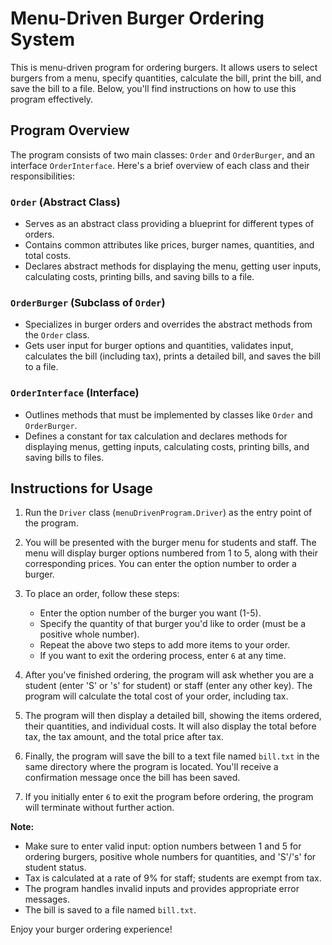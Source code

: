 # Menu-Driven Burger Ordering System
This is menu-driven program for ordering burgers. It allows users to select burgers from a menu, specify quantities, calculate the bill, print the bill, and save the bill to a file. Below, you'll find instructions on how to use this program effectively.

## Program Overview

The program consists of two main classes: `Order` and `OrderBurger`, and an interface `OrderInterface`. Here's a brief overview of each class and their responsibilities:

### `Order` (Abstract Class)
- Serves as an abstract class providing a blueprint for different types of orders.
- Contains common attributes like prices, burger names, quantities, and total costs.
- Declares abstract methods for displaying the menu, getting user inputs, calculating costs, printing bills, and saving bills to a file.

### `OrderBurger` (Subclass of `Order`)
- Specializes in burger orders and overrides the abstract methods from the `Order` class.
- Gets user input for burger options and quantities, validates input, calculates the bill (including tax), prints a detailed bill, and saves the bill to a file.

### `OrderInterface` (Interface)
- Outlines methods that must be implemented by classes like `Order` and `OrderBurger`.
- Defines a constant for tax calculation and declares methods for displaying menus, getting inputs, calculating costs, printing bills, and saving bills to files.

## Instructions for Usage

1. Run the `Driver` class (`menuDrivenProgram.Driver`) as the entry point of the program.

2. You will be presented with the burger menu for students and staff. The menu will display burger options numbered from 1 to 5, along with their corresponding prices. You can enter the option number to order a burger.

3. To place an order, follow these steps:
   - Enter the option number of the burger you want (1-5).
   - Specify the quantity of that burger you'd like to order (must be a positive whole number).
   - Repeat the above two steps to add more items to your order.
   - If you want to exit the ordering process, enter `6` at any time.

4. After you've finished ordering, the program will ask whether you are a student (enter 'S' or 's' for student) or staff (enter any other key). The program will calculate the total cost of your order, including tax.

5. The program will then display a detailed bill, showing the items ordered, their quantities, and individual costs. It will also display the total before tax, the tax amount, and the total price after tax.

6. Finally, the program will save the bill to a text file named `bill.txt` in the same directory where the program is located. You'll receive a confirmation message once the bill has been saved.

7. If you initially enter `6` to exit the program before ordering, the program will terminate without further action.

**Note:**
- Make sure to enter valid input: option numbers between 1 and 5 for ordering burgers, positive whole numbers for quantities, and 'S'/'s' for student status.
- Tax is calculated at a rate of 9% for staff; students are exempt from tax.
- The program handles invalid inputs and provides appropriate error messages.
- The bill is saved to a file named `bill.txt`.

Enjoy your burger ordering experience!

